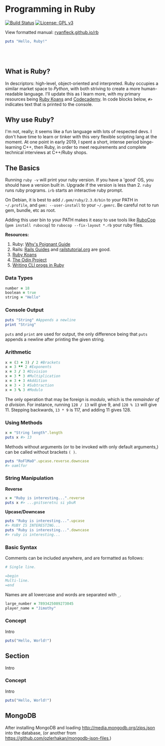 # Programming in Ruby

  [![Build Status](https://travis-ci.org/RyanFleck/Projects.svg?branch=master)](https://travis-ci.org/RyanFleck/Projects)  [![License: GPL v3](https://img.shields.io/badge/License-GPL%20v3-blue.svg)](https://www.gnu.org/licenses/gpl-3.0)

  View formatted manual: [ryanfleck.github.io/rb](https://ryanfleck.github.io/rb)
  

```ruby
puts "Hello, Ruby!"
```


<br />



<br />

## What is Ruby?

In descriptors: high-level, object-oriented and interpreted. Ruby occupies a similar market space to *Python*, with both striving to create a more human-readable language. I'll update this as I learn more, with my primary resources being [Ruby Koans](http://rubykoans.com/) and [Codecademy](https://www.codecademy.com/courses/learn-ruby). In code blocks below, `#>` indicates text that is printed to the console.

## Why use Ruby?

I'm not, really; it seems like a fun language with lots of respected devs. I don't have time to learn or tinker with this very flexible scripting lang at the moment. At one point in early 2019, I spent a short, intense period binge-learning C++, then Ruby, in order to meet requirements and complete technical interviews at C++/Ruby shops.

## The Basics

Running `ruby -v` will print your ruby version. If you have a 'good' OS, you should have a version built in. Upgrade if the version is less than 2. `ruby` runs ruby programs. `irb` starts an interactive ruby prompt.

On Debian, it is best to add `/.gem/ruby/2.3.0/bin` to your PATH in `~/.profile`, and `gem: --user-install` to your `~/.gemrc`. Be careful not to run gem, bundle, etc as root.

Adding this user bin to your PATH makes it easy to use tools like [RuboCop](https://rubocop.readthedocs.io/en/latest/) (`gem install rubocop`) to `rubocop --fix-layout *.rb` your ruby files.

**Resources:**
1. Ruby: [Why's Poignant Guide](https://poignant.guide/book/)
1. Rails: [Rails Guides](https://guides.rubyonrails.org/) and [railstutorial.org](https://www.railstutorial.org/book/beginning) are good.
1. [Ruby Koans](http://rubykoans.com/)
1. [The Odin Project](https://www.theodinproject.com/courses)
1. [Writing CLI progs in Ruby](https://www.honeybadger.io/blog/writing-command-line-apps-in-ruby/)


### Data Types
```ruby
number = 18
boolean = true
string = "Hello"
```

### Console Output
```ruby
puts "String" #Appends a newline
print "String"
```
`puts` and `print` are used for output, the only difference being that `puts` appends a newline after printing the given string.

### Arithmetic
```ruby
x = (3 + 3) / 2 #Brackets
x = 3 ** 2 #Exponents
x = 3 / 3 #Division
x = 3 * 3 #Multiplication
x = 3 + 3 #Addition
x = 3 - 3 #Subtraction
x = 3 % 3 #Modulo
```
The only operation that may be foreign is *modulo*, which is the *remainder of a division*. For instance, running `128 / 13` will give 9, and `128 % 13` will give 11. Stepping backwards, `13 * 9` is 117, and adding 11 gives 128.

### Using Methods
```ruby
x = "String length".length
puts x #> 13
```
Methods without arguments (or to be invoked with only default arguments,) can be called without brackets `( )`.
```ruby
puts "RoFlMaO".upcase.reverse.downcase
#> oamlfor
```

### String Manipulation

**Reverse**
```ruby
x = "Ruby is interesting...".reverse
puts x #> ...gnitseretni si ybuR
```

**Upcase/Downcase**
```ruby
puts "Ruby is interesting...".upcase
#> RUBY IS INTERESTING...
puts "Ruby is interesting...".downcase
#> ruby is interesting...
```

### Basic Syntax
Comments can be included anywhere, and are formatted as follows:
```ruby
# Single line.

=begin
Multi-line.
=end
```

Names are all lowercase and words are separated with `_`.
```ruby
large_number = 7893425089273045
player_name = "Jimothy"
```

### Concept
Intro
```ruby
puts("Hello, World!")
```




## Section
Intro

### Concept
Intro
```ruby
puts("Hello, World!")
```

## MongoDB

After installing MongoDB and loading <http://media.mongodb.org/zips.json> into the database, (or another from <https://github.com/ozlerhakan/mongodb-json-files>,)


<!--
## Section
Intro

### Concept
Intro
```ruby
puts("Hello, World!")
```
-->
